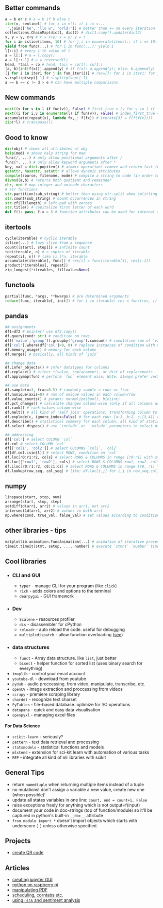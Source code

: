 ## Better commands
```python
a = b or c # a = b if b else c
iter(v, sentinel) # for i in v(): if i != v...
''.join(['he', 'llo w', 'orld!']) # better than += on every iteration
collections.ChainMap(dict1, dict2) # dict1.copy().update(dict2)
x, y = y, x+y # t = x+y; x = y; y = t
for i in islice(items, 10) # for j,i in enumerate(items):; if i == 10: break
yield from func(...) # for i in func(...): yield i
l[::i] # every i'th value of l
a = l[:] # a = l.copy()
a = l[::-1] # a = reversed(l)
head, *tail = co # head, tail = co[1], co[1:]
(a, b)[int(f(x))].append(y) # if f(x): a.append(y); else: b.append(y)
[j for i in iter1 for j in fun_iter(i)] # res=[]; for i in iter1: for j in fun_iter(i); res.append(j) 
s.rsplitp(sep)[-1] # s.splitp(sep)[-1]
a == b == c != d > e # can have multiple comparisons
```

## New commands
```python
next((v for v in l if fun(v)), False) # first_true = [v for v in l if fun(v)][0]
next((i for i,v in enumerate(l) if fun(v)), False) # index_first_true = [v for v in l if fun(v)][0]
accumulate(repeat(x), lambda fx,_: f(fx)) # iterate[3] = f(f(f(x))))
zip(*l) # transpose(l)
```

## Good to know
```python
dir(obj) # shows all attributes of obj
help(mod) # shows help string for mod
func(/, ...) # only allow positional arguments after /
func(*, ...) # only allow keyword arguments after *
key, val = dict.popitem() # atomic operation! remove and return last inserted
getattr, hasattr, setattr # allows dynamic attributes
compile(source, filename, mode) # compile a string to code (in order to execute it)
divmod(a,b) # returns both quotient and remainder
chr, ord # map integer and unicode characters
# str functions
str.partition(sub_string) # better than using str.split when splitting in two
str.count(sub_string) # count occurrences in string
str.zfill(length) # left-pad with zeroes
str.title() # capitalize first letter of each word
def f(): pass; f.x = 5 # function attributes can be used for internal states
```

## itertools
```python
cycle(iterable) # cyclic iterable
islice(...) # lazy slice from a sequence
count([start[, step]]) # infinite count
tee(iterable, n) # n copies of iterable
repeat(i[, n]) # like [i,]*n, iterable
accumulate(iterable[, func]) # res[i] = func(iterable[i], res[i-1])
product(*iterables[, repeat])
zip_longest(*itreables, fillvalue=None)
```

## functools
```python
partial(func, *args, **kwargs) # pre determined arguments
reduce(func, iterable[, init]) # for i in iterable: res = func(res, i)
```

## pandas
```python
## assignments
df1=df2 # pointer! use df2.copy()
df.query(cond: str) # condition on rows
df[['value','group']].groupby('group').cumsum() # cumulative sum of 'value' separated by group
df['col'].where(df['col']>0, 0) # replace instances of condition with value
df.memory_usage() # memory for each column
df.merge() # basically, all kinds of `join`

## change data
df.infer_objects() # infer datatypes for columns
df.replace() # either *(value, replacement), or dict of replacements
df.applymap(fun) # perform `fun` element wise, Note: always prefer vectorized operation if possible

## use data
df.sample(n=3, frac=0.5) # randomly sample n rows or frac
df.nunique(axis=0) # num of unique values in each column/row
df.value_counts() # params: normalize(bool), bin(int)
df.pct_change() # calculate changes column-wise (only if all columns are numeric!)
df.rank() # rank values column-wise
df.melt() # all kind of 'self join' operations, transforming column to values in rows
df.explode(c, ignore_index=False) # for each row: [a:1, b:2, c:[3,4]] creates rows [1,2,3],[1,2,4]
df.describe() # statistical summary for each column. all kind of statistics
df.select_dtypes() # use `include` or  `exlude` parameters to select dtypes to returns 

## addressing
df['col'] # select COLUMN `col`
df.col # select COLUMN `col`
df[['col1', 'col2']] # select COLUMNS `col1`, `col2` 
df[df.col.isin(l)] # select ROWS, condition on `col`
df.loc[r0:r1:r2, cols] # select ROWS & COLUMNS in range [r0:r1] with step of r2. only work if r0,r1 is unique! cols is indexing for columns
df.loc[['row1', 'row2'], cols] # select ROWS & COLUMNS row1, row2. cols is indexing for columns
df.iloc[r0:r1:r2, c0:c1:c2] # select ROWS & COLUMNS in range [r0, r1) * [c0, c1) with step of r2,c2. 
df.lookup(row_seq, col_seq) # like: df.loc[i,j] for i,j in row_seq,col_seq
```

## numpy
```python
linspace(start, stop, num)
arrange(start, stop, step)
setdiff1d(arr1, arr2) # values in arr1, not arr2
intersect1d(arr1, arr2) # values in both arr1
np.where(cond, true_val, false_val) # set values according to condition
```

## other libraries - tips
```python
matplotlib.animation.FuncAnimation(...) # animation of iterative process
timeit.timeit(stmt, setup, ..., number) # execute `stmnt` `number` times with `setup` code, and return timing
```

## Cool libraries
* ### CLI and GUI
    * `typer` - manage CLI for your program (like `click`)
    * `rich` - adds colors and options to the terminal
    * `dearpygui` - GUI framework
* ### Dev
    * `Scalene` - resources profiler
    * `dis` - disassembler for cPython
    * `reloadr` - auto reload the code. useful for debugging
    * `multipledispatch` - allow function overloading ([see](https://martinheinz.dev/blog/50))
* ### data structures
    * `funct` - Array data structure. like `list`, just better
    * `bisect` - helper function for sorted list (uses binary search for everything)
* `imaplib` - control your email account
* `youtube-dl` - download from youtube
* `pydub` - audio proccessing. from video, manipulate, transcribe, etc.
* `openCV` - image extraction and proccessing from videos
* `scrapy` - premiere scraping library
* `chardet` - recognize text charset
* `PyTables` - file-based database. optimize for I/O operations
* `datapane` - quick and easy data visualisation
* `openpyxl` - managing excel files 

#### For Data Science
* `scikit-learn` - seriously?
* `pattern` - text data retrieval and processing
* `statsmodels` - statistical functions and models
* `mlxtend` - extension for sci-kit learn with automation of various tasks
* `REP` - integrate all kind of ml libraries with scikit

## General Tips
* return `namedtuple` when returning multiple items instead of a tuple
* no mutations! don't assign a variable a new value, create new one (when possible)!
* update all states variables in one line: `count, end = count+1, False`
* raise exceptions freely for anything which is not output=f(input)
* document your code in doc-strings (top of function/module) so it'll be captured in python's built-in `__doc__` attribute 
* `from module import *` doesn't import objects which starts with underscore (`_`) unless otherwise specified.

## Projects
* [create QR code](https://github.com/raatmarien/my-qr.art)

## Articles
* [creating jupyter GUI](https://medium.com/@jdchipox/how-to-interact-with-jupyter-33a98686f24e)
* [python on raspberry pi](https://realpython.com/python-raspberry-pi/)
* [manipulating PDF](https://realpython.com/creating-modifying-pdf/)
* [scheduling, corntabs etc.](https://martinheinz.dev/blog/39?utm_source=rss&utm_medium=referral&utm_campaign=blog_post_39)
* [using `nltk` and sentiment analysis](https://realpython.com/python-nltk-sentiment-analysis/)
